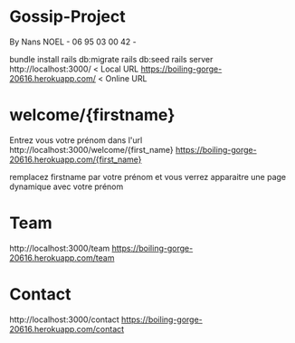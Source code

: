 # Gossip-Project

By Nans NOEL - 06 95 03 00 42 -

bundle install
rails db:migrate
rails db:seed
rails server
http://localhost:3000/ < Local URL
https://boiling-gorge-20616.herokuapp.com/ < Online URL

# welcome/{firstname}

Entrez vous votre prénom dans l'url http://localhost:3000/welcome/{first_name}
https://boiling-gorge-20616.herokuapp.com/{first_name}

remplacez firstname par votre prénom et vous verrez apparaitre une page dynamique avec votre prénom 

# Team

http://localhost:3000/team
https://boiling-gorge-20616.herokuapp.com/team
# Contact

http://localhost:3000/contact
https://boiling-gorge-20616.herokuapp.com/contact